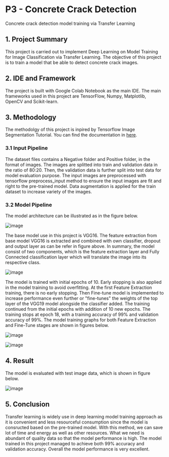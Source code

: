 # P3 - Concrete Crack Detection
 Concrete crack detection model training via Transfer Learning

## 1. Project Summary
This project is carried out to implement Deep Learning on Model Training for Image Classification via Transfer Learning. The objective of this project is to train a model that be able to detect concrete crack images.

## 2. IDE and Framework 
The project is built with Google Colab Notebook as the main IDE. The main frameworks used in this project are TensorFlow, Numpy, Matplotlib, OpenCV and Scikit-learn.
 
## 3. Methodology

The methodolgy of this project is inpired by Tensorflow Image Segmentation Tutorial. You can find the documentation in [here](https://www.tensorflow.org/tutorials/images/transfer_learning).

 
### 3.1 Input Pipeline

The dataset files contains a Negative folder and Positive folder, in the format of images. The images are splitted into train and validation data in the ratio of 80:20. Then, the validation data is further split into test data for model evaluation purpose. The input images are preprocessed with tensorflow preprocess_input method to ensure the input images are fit and right to the pre-trained model. Data augmentation is applied for the train dataset to increase variety of the images.


### 3.2 Model Pipeline 
The model architecture can be illustrated as in the figure below.
 
 ![image](https://user-images.githubusercontent.com/100177902/163772961-250d3caf-838a-424e-9b9d-aae1e631c2c8.png)
 
The base model use in this project is VGG16. The feature extraction from base model VGG16 is extracted and combined with own classifier, dropout and output layer as can be refer in figure above. In summary, the model consist of two components, which is the feature extraction layer and Fully Connected classification layer which will translate the image into its respective class.

![image](https://user-images.githubusercontent.com/100177902/163775960-fab14c4c-e927-4b6f-a800-c2dbaef1972f.png)

The model is trained with initial epochs of 10. Early stopping is also applied in the model training to avoid overfitting. At the first Feature Extraction training, there is no early stopping. Then Fine-tune model is implemented to increase performance even further or "fine-tunes" the weights of the top layer of the VGG19 model alongside the classifier added. The training continued from the initial epochs with addition of 10 new epochs. The training stops at epoch 18, with a training accuracy of 99% and validation accuracy of 99%. The model training graphs for both Feature Extraction and Fine-Tune stages are shown in figures below.
 
 ![image](https://user-images.githubusercontent.com/100177902/167415491-2115276e-e0e2-42ed-bb01-39e571b220fe.png)

 ![image](https://user-images.githubusercontent.com/100177902/167415538-2f4db687-80ed-4525-b6fc-e10bfb3d58e6.png)


## 4. Result 
The model is evaluated with test image data, which is shown in figure below.
 
![image](https://user-images.githubusercontent.com/100177902/167415631-0c8234ab-20ff-4fe8-9c2b-b4dbd9bbec27.png)


## 5. Conclusion
Transfer learning is widely use in deep learning model training approach as it is convenient and less resourceful consumption since the model is consructed based on the pre-trained model. With this method, we can save lot of time and energy as well as other resources. What we need is abundant of quality data so that the model performance is high. The model trained in this project managed to achieve both 99% accuracy and validation accuracy. Overall the model performance is very excellent.
